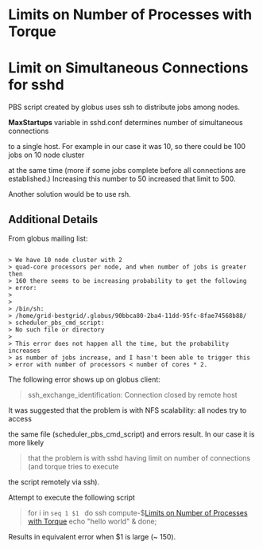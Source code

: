 # Limits on Number of Processes with Torque

# Limit on Simultaneous Connections for sshd

PBS script created by globus uses ssh to distribute jobs among nodes. 

**MaxStartups** variable in sshd.conf determines number of simultaneous connections 

to a single host. For example in our case it was 10, so there could be 100 jobs on 10 node cluster

at the same time (more if some jobs complete before all connections are established.) Increasing this number to 50 increased that limit to 500. 

Another solution would be to use rsh.

## Additional Details

From globus mailing list:

``` 

> We have 10 node cluster with 2
> quad-core processors per node, and when number of jobs is greater then
> 160 there seems to be increasing probability to get the following
> error:
>
>
> /bin/sh:
> /home/grid-bestgrid/.globus/90bbca80-2ba4-11dd-95fc-8fae74568b88/ 
> scheduler_pbs_cmd_script:
> No such file or directory
>
> This error does not happen all the time, but the probability increases
> as number of jobs increase, and I hasn't been able to trigger this
> error with number of processors < number of cores * 2.

```

The following error shows up on globus client:

>   ssh_exchange_identification: Connection closed by remote host

It was suggested that the problem is with NFS scalability: all nodes try to access

the same file (scheduler_pbs_cmd_script) and errors result. In our case it is more likely

>  that the problem is with sshd having limit on number of connections (and torque tries to execute

the script remotely via ssh).

Attempt to execute the following script 

>  for i in `seq 1 $1 `
>  do
>  ssh compute-$[Limits on Number of Processes with Torque](/wiki/spaces/BeSTGRID/pages/3816950855) echo "hello world" &
>  done;

Results in equivalent error when $1 is large (~ 150). 
